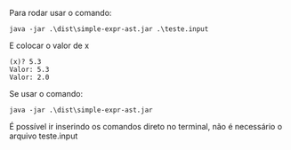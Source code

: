 Para rodar usar o comando:
```
java -jar .\dist\simple-expr-ast.jar .\teste.input
```
E colocar o valor de x
```
(x)? 5.3
Valor: 5.3
Valor: 2.0
```

Se usar o comando:
```
java -jar .\dist\simple-expr-ast.jar 
```
É possível ir inserindo os comandos direto no terminal, não é necessário o arquivo teste.input